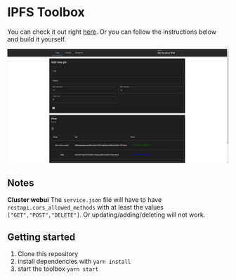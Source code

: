 # IPFS Toolbox

You can check it out right [here](http://ipfs-toolbox.on.fleek.co/).
Or you can follow the instructions below and build it yourself.

![screenshot](./docs/img/ipfs-cluster-webui.png)


## Notes

**Cluster webui**
The `service.json` file will have to have `restapi.cors_allowed_methods` with at least the values `["GET","POST","DELETE"]`.
Or updating/adding/deleting will not work.

## Getting started

1. Clone this repository
2. install dependencies with `yarn install`
2. start the toolbox `yarn start`
